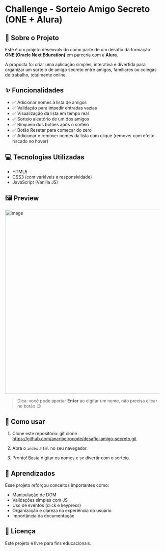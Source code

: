 # Challenge - Sorteio Amigo Secreto (ONE + Alura)

## 📌 Sobre o Projeto

Este é um projeto desenvolvido como parte de um desafio da formação **ONE (Oracle Next Education)** em parceria com a **Alura**.

A proposta foi criar uma aplicação simples, interativa e divertida para organizar um sorteio de amigo secreto entre amigos, familiares ou colegas de trabalho, totalmente online.

## ✨ Funcionalidades

- ✅ Adicionar nomes à lista de amigos
- ✅ Validação para impedir entradas vazias
- ✅ Visualização da lista em tempo real
- ✅ Sorteio aleatório de um dos amigos
- ✅ Bloqueio dos botões após o sorteio
- ✅ Botão Resetar para começar do zero
- ✅ Adicionar e remover nomes da lista com clique (remover com efeito riscado no hover)


## 💻 Tecnologias Utilizadas

- HTML5
- CSS3 (com variáveis e responsividade)
- JavaScript (Vanilla JS)

## 🖼️ Preview

<img width="1101" height="597" alt="image" src="https://github.com/user-attachments/assets/274e9c2c-12a2-4052-9f99-6623df8f1fe8" />

> Dica: você pode apertar **Enter** ao digitar um nome, não precisa clicar no botão 😉

## 🚀 Como usar

1. Clone este repositório:
git clone https://github.com/anaribeirocode/desafio-amigo-secreto.git

2. Abra o `index.html` no seu navegador.

3. Pronto! Basta digitar os nomes e se divertir com o sorteio.

## 🧠 Aprendizados

Esse projeto reforçou conceitos importantes como:

- Manipulação de DOM
- Validações simples com JS
- Uso de eventos (click e keypress)
- Organização e clareza na experiência do usuário
- Importância da documentação

## 📄 Licença

Este projeto é livre para fins educacionais.
